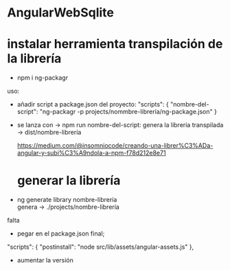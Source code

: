 # AngularWebSqlite

# instalar herramienta transpilación de la librería
- npm i ng-packagr

uso:
- añadir script a package.json del proyecto:
 "scripts": { "nombre-del-script": "ng-packagr -p projects/nommbre-librería/ng-package.json" }
- se lanza con ->  npm run nombre-del-script:
  genera la librería transpilada -> dist/nombre-librería


  https://medium.com/@insomniocode/creando-una-librer%C3%ADa-angular-y-subi%C3%A9ndola-a-npm-f78d212e8e71

  # generar la librería
- ng generate library nombre-librería  
  genera -> ./projects/nombre-librería

 falta
 
 -  pegar en el package.json final;
 
  "scripts": {
    "postinstall": "node src/lib/assets/angular-assets.js"
  },

- aumentar la versión

